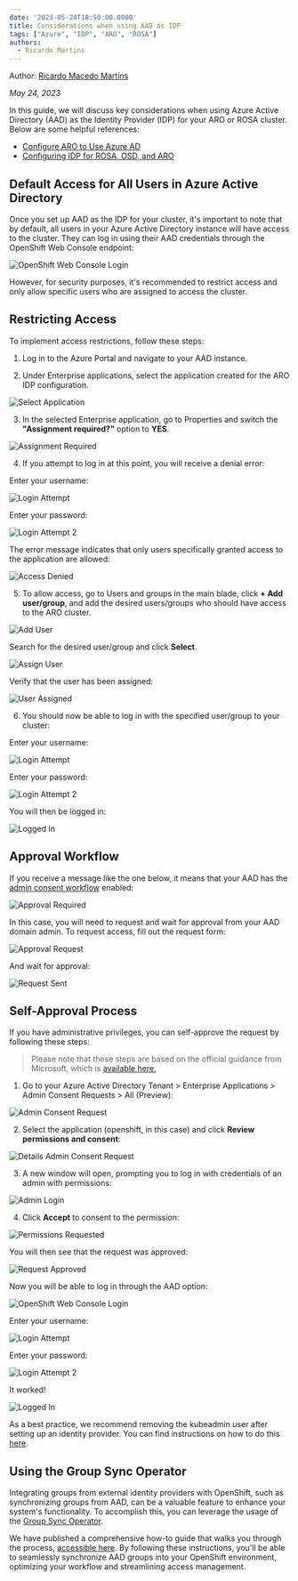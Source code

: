 ```yaml
---
date: '2023-05-24T18:50:00.0000'
title: Considerations when using AAD as IDP
tags: ["Azure", "IDP", "ARO", "ROSA"]
authors:
  - Ricardo Martins
---
```


Author: [Ricardo Macedo Martins](https://www.linkedin.com/in/ricmmartins)

*May 24, 2023*

In this guide, we will discuss key considerations when using Azure Active Directory (AAD) as the Identity Provider (IDP) for your ARO or ROSA cluster. Below are some helpful references:

* [Configure ARO to Use Azure AD](https://mobb.ninja/docs/idp/azuread-aro/)
* [Configuring IDP for ROSA, OSD, and ARO](https://mobb.ninja/docs/idp/azuread/)

## Default Access for All Users in Azure Active Directory

Once you set up AAD as the IDP for your cluster, it's important to note that by default, all users in your Azure Active Directory instance will have access to the cluster. They can log in using their AAD credentials through the OpenShift Web Console endpoint:

![OpenShift Web Console Login](./images/aro-login.png)

However, for security purposes, it's recommended to restrict access and only allow specific users who are assigned to access the cluster.

## Restricting Access

To implement access restrictions, follow these steps:

1. Log in to the Azure Portal and navigate to your AAD instance.

2. Under Enterprise applications, select the application created for the ARO IDP configuration.

![Select Application](./images/pick-application.png)

3. In the selected Enterprise application, go to Properties and switch the **"Assignment required?"** option to **YES**.

![Assignment Required](./images/assignment-required.png)

4. If you attempt to log in at this point, you will receive a denial error:

Enter your username:

![Login Attempt](./images/login-attempt.png)

Enter your password:

![Login Attempt 2](./images/login-attempt-2.png)

The error message indicates that only users specifically granted access to the application are allowed:

![Access Denied](./images/access-denied.png)

5. To allow access, go to Users and groups in the main blade, click **+ Add user/group**, and add the desired users/groups who should have access to the ARO cluster.

![Add User](./images/add-user.png)

Search for the desired user/group and click **Select**.

![Assign User](./images/assign-user.png)

Verify that the user has been assigned:

![User Assigned](./images/user-assigned.png)

6. You should now be able to log in with the specified user/group to your cluster:

Enter your username:

![Login Attempt](./images/login-attempt.png)

Enter your password:

![Login Attempt 2](./images/login-attempt-2.png)

You will then be logged in:

![Logged In](./images/logged-in.png)

## Approval Workflow

If you receive a message like the one below, it means that your AAD has the [admin consent workflow](https://learn.microsoft.com/en-us/azure/active-directory/manage-apps/configure-admin-consent-workflow) enabled:

![Approval Required](./images/approval-required.png)

In this case, you will need to request and wait for approval from your AAD domain admin. 
To request access, fill out the request form:

![Approval Request](./images/approval-request.png)

And wait for approval:

![Request Sent](./images/request-sent.png)

## Self-Approval Process

If you have administrative privileges, you can self-approve the request by following these steps:

> Please note that these steps are based on the official guidance from Microsoft, which is [available here.](https://learn.microsoft.com/en-us/azure/active-directory/manage-apps/review-admin-consent-requests)


1. Go to your Azure Active Directory Tenant > Enterprise Applications > Admin Consent Requests > All (Preview):

![Admin Consent Request](./images/admin-consent-requests.png)

2. Select the application (openshift, in this case) and click **Review permissions and consent**:

![Details Admin Consent Request](./images/details-admin-consent-requests.png)

3. A new window will open, prompting you to log in with credentials of an admin with permissions:

![Admin Login](./images/admin-login.png)

4. Click **Accept** to consent to the permission:

![Permissions Requested](./images/permissions-requested.png)

You will then see that the request was approved:

![Request Approved](./images/request-approved.png)

Now you will be able to log in through the AAD option:

![OpenShift Web Console Login](./images/aro-login.png)

Enter your username:

![Login Attempt](./images/login-attempt.png)

Enter your password:

![Login Attempt 2](./images/login-attempt-2.png)

It worked!

![Logged In](./images/logged-in.png)

As a best practice, we recommend removing the kubeadmin user after setting up an identity provider. You can find instructions on how to do this [here](https://docs.openshift.com/container-platform/4.13/authentication/remove-kubeadmin.html).

## Using the Group Sync Operator

Integrating groups from external identity providers with OpenShift, such as synchronizing groups from AAD, can be a valuable feature to enhance your system's functionality. To accomplish this, you can leverage the usage of the [Group Sync Operator](https://github.com/redhat-cop/group-sync-operator). 

We have published a comprehensive how-to guide that walks you through the process, [accessible here](https://mobb.ninja/docs/idp/az-ad-grp-sync). By following these instructions, you'll be able to seamlessly synchronize AAD groups into your OpenShift environment, optimizing your workflow and streamlining access management.

